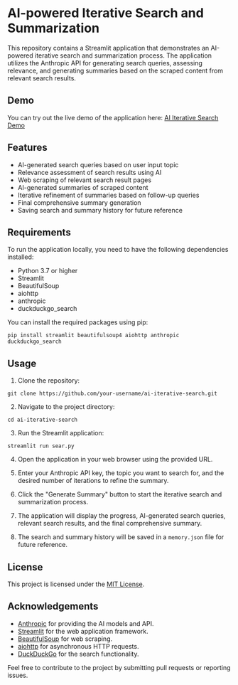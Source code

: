 # AI-powered Iterative Search and Summarization

This repository contains a Streamlit application that demonstrates an AI-powered iterative search and summarization process. The application utilizes the Anthropic API for generating search queries, assessing relevance, and generating summaries based on the scraped content from relevant search results.

## Demo

You can try out the live demo of the application here: [AI Iterative Search Demo](https://ai-iterative-search.streamlit.app/)

## Features

- AI-generated search queries based on user input topic
- Relevance assessment of search results using AI
- Web scraping of relevant search result pages
- AI-generated summaries of scraped content
- Iterative refinement of summaries based on follow-up queries
- Final comprehensive summary generation
- Saving search and summary history for future reference

## Requirements

To run the application locally, you need to have the following dependencies installed:

- Python 3.7 or higher
- Streamlit
- BeautifulSoup
- aiohttp
- anthropic
- duckduckgo_search

You can install the required packages using pip:

```
pip install streamlit beautifulsoup4 aiohttp anthropic duckduckgo_search
```

## Usage

1. Clone the repository:

```
git clone https://github.com/your-username/ai-iterative-search.git
```

2. Navigate to the project directory:

```
cd ai-iterative-search
```

3. Run the Streamlit application:

```
streamlit run sear.py
```

4. Open the application in your web browser using the provided URL.

5. Enter your Anthropic API key, the topic you want to search for, and the desired number of iterations to refine the summary.

6. Click the "Generate Summary" button to start the iterative search and summarization process.

7. The application will display the progress, AI-generated search queries, relevant search results, and the final comprehensive summary.

8. The search and summary history will be saved in a `memory.json` file for future reference.

## License

This project is licensed under the [MIT License](LICENSE).

## Acknowledgements

- [Anthropic](https://www.anthropic.com/) for providing the AI models and API.
- [Streamlit](https://streamlit.io/) for the web application framework.
- [BeautifulSoup](https://www.crummy.com/software/BeautifulSoup/) for web scraping.
- [aiohttp](https://docs.aiohttp.org/) for asynchronous HTTP requests.
- [DuckDuckGo](https://duckduckgo.com/) for the search functionality.

Feel free to contribute to the project by submitting pull requests or reporting issues.
